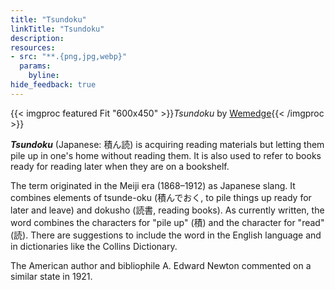 ```yaml
---
title: "Tsundoku"
linkTitle: "Tsundoku"
description:
resources:
- src: "**.{png,jpg,webp}"
  params:
    byline:
hide_feedback: true
---
```

{{< imgproc featured Fit "600x450" >}}<em>Tsundoku</em> by <a href="https://www.reddit.com/r/books/comments/1efnug/asked_my_12year_old_daughter_to_illustrate/">Wemedge</a>{{< /imgproc >}}

***Tsundoku*** (Japanese: 積ん読) is acquiring reading materials but letting them pile up in one's home without reading them. It is also used to refer to books ready for reading later when they are on a bookshelf.

The term originated in the Meiji era (1868–1912) as Japanese slang. It combines elements of tsunde-oku (積んでおく, to pile things up ready for later and leave) and dokusho (読書, reading books). As currently written, the word combines the characters for "pile up" (積) and the character for "read" (読). There are suggestions to include the word in the English language and in dictionaries like the Collins Dictionary.

The American author and bibliophile A. Edward Newton commented on a similar state in 1921.

